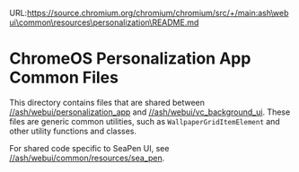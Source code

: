 URL:https://source.chromium.org/chromium/chromium/src/+/main:ash\webui\common\resources\personalization\README.md
# ChromeOS Personalization App Common Files

This directory contains files that are shared between
[//ash/webui/personalization_app](https://source.chromium.org/chromium/chromium/src/+/main:ash/webui/personalization_app/resources)
and [//ash/webui/vc_background_ui](https://source.chromium.org/chromium/chromium/src/+/main:ash/webui/vc_background_ui/resources).
These files are generic common utilities, such as `WallpaperGridItemElement` and
other utility functions and classes.

For shared code specific to SeaPen UI, see
[//ash/webui/common/resources/sea_pen](https://source.chromium.org/chromium/chromium/src/+/main:ash/webui/common/resources/sea_pen).

